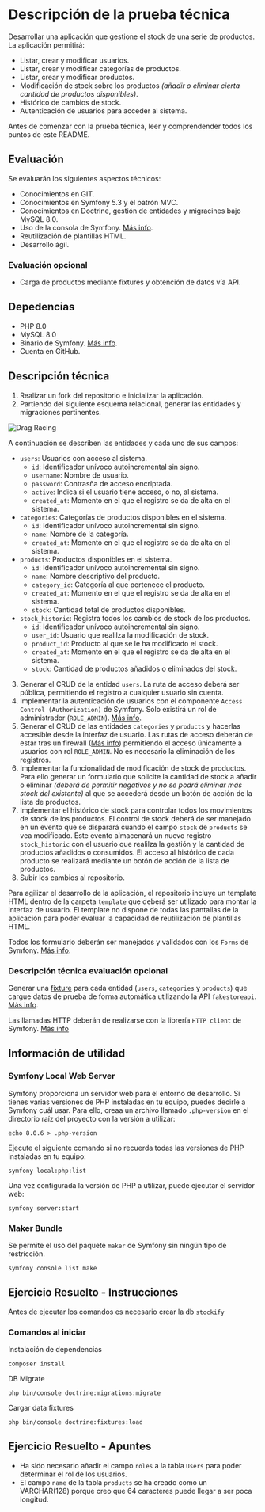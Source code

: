 # Descripción de la prueba técnica
Desarrollar una aplicación que gestione el stock de una serie de productos. La aplicación permitirá:
- Listar, crear y modificar usuarios.
- Listar, crear y modificar categorías de productos.
- Listar, crear y modificar productos.
- Modificación de stock sobre los productos *(añadir o eliminar cierta cantidad de productos disponibles)*.
- Histórico de cambios de stock.
- Autenticación de usuarios para acceder al sistema.

Antes de comenzar con la prueba técnica, leer y comprendender todos los puntos de este README.
## Evaluación
Se evaluarán los siguientes aspectos técnicos:
- Conocimientos en GIT.
- Conocimientos en Symfony 5.3 y el patrón MVC.
- Conocimientos en Doctrine, gestión de entidades y migracines bajo MySQL 8.0.
- Uso de la consola de Symfony. [Más info](https://symfony.com/doc/current/components/console.html).
- Reutilización de plantillas HTML.
- Desarrollo ágil.
### Evaluación opcional
- Carga de productos mediante fixtures y obtención de datos vía API.
## Depedencias
- PHP 8.0
- MySQL 8.0
- Binario de Symfony. [Más info](https://symfony.com/download).
- Cuenta en GitHub.
## Descripción técnica
1. Realizar un fork del repositorio e inicializar la aplicación.
2. Partiendo del siguiente esquema relacional, generar las entidades y migraciones pertinentes.

![Drag Racing](./public/eer.png)

A continuación se describen las entidades y cada uno de sus campos:
- `users`: Usuarios con acceso al sistema.
    - `id`: Identificador unívoco autoincremental sin signo.
    - `username`: Nombre de usuario.
    - `password`: Contrasña de acceso encriptada.
    - `active`: Indica si el usuario tiene acceso, o no, al sistema.
    - `created_at`: Momento en el que el registro se da de alta en el sistema.
- `categories`: Categorías de productos disponibles en el sistema.
    - `id`: Identificador unívoco autoincremental sin signo.
    - `name`: Nombre de la categoría.
    - `created_at`: Momento en el que el registro se da de alta en el sistema.
- `products`: Productos disponibles en el sistema.
    - `id`: Identificador unívoco autoincremental sin signo.
    - `name`: Nombre descriptivo del producto.
    - `category_id`: Categoría al que pertenece el producto.
    - `created_at`: Momento en el que el registro se da de alta en el sistema.
    - `stock`: Cantidad total de productos disponibles.
- `stock_historic`: Registra todos los cambios de stock de los productos.
    - `id`: Identificador unívoco autoincremental sin signo.
    - `user_id`: Usuario que realilza la modificación de stock.
    - `product_id`: Producto al que se le ha modificado el stock.
    - `created_at`: Momento en el que el registro se da de alta en el sistema.
    - `stock`: Cantidad de productos añadidos o eliminados del stock.

3. Generar el CRUD de la entidad `users`. La ruta de acceso deberá ser pública, permitiendo el registro a cualquier usuario sin cuenta.
4. Implementar la autenticación de usuarios con el componente `Access Control (Authorization)` de Symfony. Solo existirá un rol de administrador (`ROLE_ADMIN`). [Más info](https://symfony.com/doc/current/security.html#access-control-authorization).
5. Generar el CRUD de las entidades `categories` y `products` y hacerlas accesible desde la interfaz de usuario. Las rutas de acceso deberán de estar tras un firewall ([Más info](https://symfony.com/doc/current/security.html#the-firewall)) permitiendo el acceso únicamente a usuarios con rol `ROLE_ADMIN`. No es necesario la eliminación de los registros.
6. Implementar la funcionalidad de modificación de stock de productos. Para ello generar un formulario que solicite la cantidad de stock a añadir o eliminar *(deberá de permitir negativos y no se podrá eliminar más stock del existente)* al que se accederá desde un botón de acción de la lista de productos.
7. Implementar el histórico de stock para controlar todos los movimientos de stock de los productos. El control de stock deberá de ser manejado en un evento que se disparará cuando el campo `stock` de `products` se vea modificado. Este evento almacenará un nuevo registro `stock_historic` con el usuario que realilza la gestión y la cantidad de productos añadidos o consumidos. El acceso al histórico de cada producto se realizará mediante un botón de acción de la lista de productos.
8. Subir los cambios al repositorio.

Para agilizar el desarrollo de la aplicación, el repositorio incluye un template HTML dentro de la carpeta `template` que deberá ser utilizado para montar la interfaz de usuario. El template no dispone de todas las pantallas de la aplicación para poder evaluar la capacidad de reutilización de plantillas HTML.

Todos los formulario deberán ser manejados y validados con los `Forms` de Symfony. [Más info](https://symfony.com/doc/current/forms.html).
### Descripción técnica evaluación opcional
Generar una [fixture](https://symfony.com/bundles/DoctrineFixturesBundle/current/index.html) para cada entidad (`users`, `categories` y `products`) que cargue datos de prueba de forma automática utilizando la API `fakestoreapi`. [Más info](https://fakestoreapi.com/).

Las llamadas HTTP deberán de realizarse con la librería `HTTP client` de Symfony. [Más info](https://symfony.com/doc/current/http_client.html)

## Información de utilidad
### Symfony Local Web Server
Symfony proporciona un servidor web para el entorno de desarrollo. 
Si tienes varias versiones de PHP instaladas en tu equipo, puedes decirle a Symfony cuál usar. Para ello, creaa un archivo llamado `.php-version` en el directorio raíz del proyecto con la versión a utilizar:
```
echo 8.0.6 > .php-version
```
Ejecute el siguiente comando si no recuerda todas las versiones de PHP instaladas en tu equipo:
```
symfony local:php:list

```
Una vez configurada la versión de PHP a utilizar, puede ejecutar el servidor web:
```
symfony server:start
```
### Maker Bundle
Se permite el uso del paquete `maker` de Symfony sin ningún tipo de restricción.
```
symfony console list make
```


## Ejercicio Resuelto - Instrucciones

Antes de ejecutar los comandos es necesario crear la db `stockify`
### Comandos al iniciar

Instalación de dependencias

```
composer install
```

DB Migrate

```
php bin/console doctrine:migrations:migrate  
```

Cargar data fixtures

```
php bin/console doctrine:fixtures:load 
```

## Ejercicio Resuelto - Apuntes

- Ha sido necesario añadir el campo `roles` a la tabla `Users` para poder determinar el rol de los usuarios.
- El campo `name` de la tabla `products` se ha creado como un VARCHAR(128) porque creo que 64 caracteres puede llegar a ser poca longitud.
